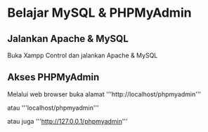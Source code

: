 # Belajar MySQL &amp; PHPMyAdmin

## Jalankan Apache & MySQL

Buka Xampp Control dan jalankan Apache & MySQL

## Akses PHPMyAdmin

Melalui web browser buka alamat '''http://localhost/phpmyadmin'''

atau '''localhost/phpmyadmin'''

atau juga '''http://127.0.0.1/phpmyadmin'''